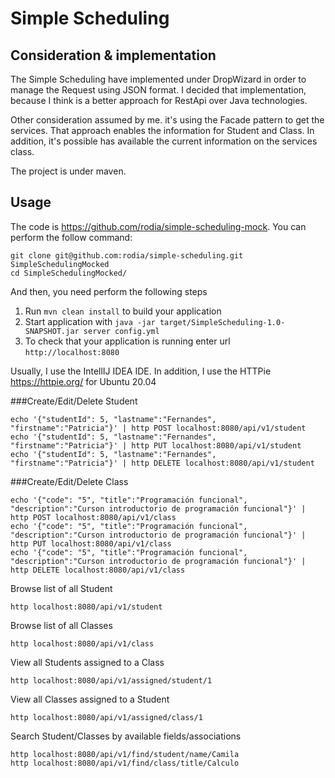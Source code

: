 # Simple Scheduling

## Consideration & implementation

The Simple Scheduling have implemented under DropWizard in order to manage the Request using JSON format. I decided that implementation, because I think is a better approach for RestApi over Java technologies.

Other consideration assumed by me. it's using the Facade pattern to get the services. That approach enables the information for Student and Class. In addition, it's possible has available the current information on the services class.

The project is under maven.

## Usage

The code is <https://github.com/rodia/simple-scheduling-mock>. You can perform the follow command:

```
git clone git@github.com:rodia/simple-scheduling.git SimpleSchedulingMocked
cd SimpleSchedulingMocked/
```

And then, you need perform the following steps

1. Run `mvn clean install` to build your application
1. Start application with `java -jar target/SimpleScheduling-1.0-SNAPSHOT.jar server config.yml`
1. To check that your application is running enter url `http://localhost:8080`

Usually, I use the IntellIJ IDEA IDE. In addition, I use the HTTPie <https://httpie.org/> for Ubuntu 20.04

###Create/Edit/Delete Student

```
echo '{"studentId": 5, "lastname":"Fernandes", "firstname":"Patricia"}' | http POST localhost:8080/api/v1/student
echo '{"studentId": 5, "lastname":"Fernandes", "firstname":"Patricia"}' | http PUT localhost:8080/api/v1/student
echo '{"studentId": 5, "lastname":"Fernandes", "firstname":"Patricia"}' | http DELETE localhost:8080/api/v1/student
```


###Create/Edit/Delete Class

```
echo '{"code": "5", "title":"Programación funcional", "description":"Curson introductorio de programación funcional"}' | http POST localhost:8080/api/v1/class
echo '{"code": "5", "title":"Programación funcional", "description":"Curson introductorio de programación funcional"}' | http PUT localhost:8080/api/v1/class
echo '{"code": "5", "title":"Programación funcional", "description":"Curson introductorio de programación funcional"}' | http DELETE localhost:8080/api/v1/class
```

Browse list of all Student

```
http localhost:8080/api/v1/student
```

Browse list of all Classes

```
http localhost:8080/api/v1/class
```

View all Students assigned to a Class

```
http localhost:8080/api/v1/assigned/student/1
```

View all Classes assigned to a Student

```
http localhost:8080/api/v1/assigned/class/1
```

Search Student/Classes by available fields/associations

```
http localhost:8080/api/v1/find/student/name/Camila
http localhost:8080/api/v1/find/class/title/Calculo
```
